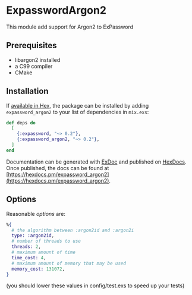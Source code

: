 # ExpasswordArgon2

This module add support for Argon2 to ExPassword

## Prerequisites

* libargon2 installed
* a C99 compiler
* CMake

## Installation

If [available in Hex](https://hex.pm/docs/publish), the package can be installed by adding `expassword_argon2` to your list of dependencies in `mix.exs`:

```elixir
def deps do
  [
    {:expassword, "~> 0.2"},
    {:expassword_argon2, "~> 0.2"},
  ]
end
```

Documentation can be generated with [ExDoc](https://github.com/elixir-lang/ex_doc) and published on [HexDocs](https://hexdocs.pm). Once published, the docs can be found at [https://hexdocs.pm/expassword_argon2](https://hexdocs.pm/expassword_argon2).

## Options

Reasonable *options* are:

```elixir
%{
  # the algorithm between :argon2id and :argon2i
  type: :argon2id,
  # number of threads to use
  threads: 2,
  # maximum amount of time
  time_cost: 4,
  # maximum amount of memory that may be used
  memory_cost: 131072,
}
```

(you should lower these values in config/test.exs to speed up your tests)
